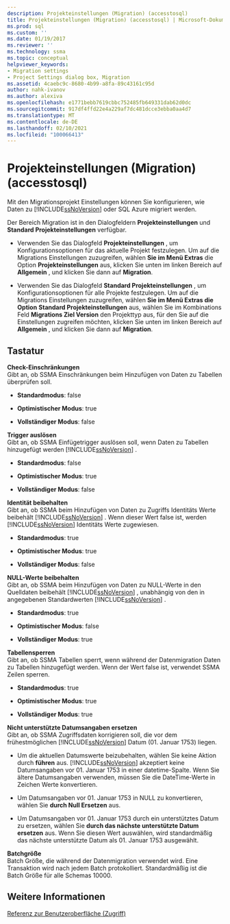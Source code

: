 ```yaml
---
description: Projekteinstellungen (Migration) (accesstosql)
title: Projekteinstellungen (Migration) (accesstosql) | Microsoft-Dokumentation
ms.prod: sql
ms.custom: ''
ms.date: 01/19/2017
ms.reviewer: ''
ms.technology: ssma
ms.topic: conceptual
helpviewer_keywords:
- Migration settings
- Project Settings dialog box, Migration
ms.assetid: 4caebc9c-8680-4b99-a8fa-89c43161c95d
author: nahk-ivanov
ms.author: alexiva
ms.openlocfilehash: e1771bebb7619cbbc752485fb649331dab62d0dc
ms.sourcegitcommit: 917df4ffd22e4a229af7dc481dcce3ebba0aa4d7
ms.translationtype: MT
ms.contentlocale: de-DE
ms.lasthandoff: 02/10/2021
ms.locfileid: "100066413"
---
```

# <a name="project-settings-migration-accesstosql"></a>Projekteinstellungen (Migration) (accesstosql)
Mit den Migrationsprojekt Einstellungen können Sie konfigurieren, wie Daten zu [!INCLUDE[ssNoVersion](../../includes/ssnoversion-md.md)] oder SQL Azure migriert werden.  
  
Der Bereich Migration ist in den Dialogfeldern **Projekteinstellungen** und **Standard Projekteinstellungen** verfügbar.  
  
-   Verwenden Sie das Dialogfeld **Projekteinstellungen** , um Konfigurationsoptionen für das aktuelle Projekt festzulegen. Um auf die Migrations Einstellungen zuzugreifen, wählen **Sie im Menü Extras** die Option **Projekteinstellungen** aus, klicken Sie unten im linken Bereich auf **Allgemein** , und klicken Sie dann auf **Migration**.  
  
-   Verwenden Sie das Dialogfeld **Standard Projekteinstellungen** , um Konfigurationsoptionen für alle Projekte festzulegen. Um auf die Migrations Einstellungen zuzugreifen, wählen **Sie im Menü Extras die Option** **Standard Projekteinstellungen** aus, wählen Sie im Kombinations Feld **Migrations Ziel Version** den Projekttyp aus, für den Sie auf die Einstellungen zugreifen möchten, klicken Sie unten im linken Bereich auf **Allgemein** , und klicken Sie dann auf **Migration**.  
  
## <a name="options"></a>Tastatur  
**Check-Einschränkungen**  
Gibt an, ob SSMA Einschränkungen beim Hinzufügen von Daten zu Tabellen überprüfen soll.  
  
-   **Standardmodus**: false  
  
-   **Optimistischer Modus**: true  
  
-   **Vollständiger Modus**: false  
  
**Trigger auslösen**  
Gibt an, ob SSMA Einfügetrigger auslösen soll, wenn Daten zu Tabellen hinzugefügt werden [!INCLUDE[ssNoVersion](../../includes/ssnoversion-md.md)] .  
  
-   **Standardmodus**: false  
  
-   **Optimistischer Modus**: true  
  
-   **Vollständiger Modus**: false  
  
**Identität beibehalten**  
Gibt an, ob SSMA beim Hinzufügen von Daten zu Zugriffs Identitäts Werte beibehält [!INCLUDE[ssNoVersion](../../includes/ssnoversion-md.md)] . Wenn dieser Wert false ist, werden [!INCLUDE[ssNoVersion](../../includes/ssnoversion-md.md)] Identitäts Werte zugewiesen.  
  
-   **Standardmodus**: true  
  
-   **Optimistischer Modus**: true  
  
-   **Vollständiger Modus**: false  
  
**NULL-Werte beibehalten**  
Gibt an, ob SSMA beim Hinzufügen von Daten zu NULL-Werte in den Quelldaten beibehält [!INCLUDE[ssNoVersion](../../includes/ssnoversion-md.md)] , unabhängig von den in angegebenen Standardwerten [!INCLUDE[ssNoVersion](../../includes/ssnoversion-md.md)] .  
  
-   **Standardmodus**: true  
  
-   **Optimistischer Modus**: false  
  
-   **Vollständiger Modus**: true  
  
**Tabellensperren**  
Gibt an, ob SSMA Tabellen sperrt, wenn während der Datenmigration Daten zu Tabellen hinzugefügt werden. Wenn der Wert false ist, verwendet SSMA Zeilen sperren.  
  
-   **Standardmodus**: true  
  
-   **Optimistischer Modus**: true  
  
-   **Vollständiger Modus**: true  
  
**Nicht unterstützte Datumsangaben ersetzen**  
Gibt an, ob SSMA Zugriffsdaten korrigieren soll, die vor dem frühestmöglichen [!INCLUDE[ssNoVersion](../../includes/ssnoversion-md.md)] Datum (01. Januar 1753) liegen.  
  
-   Um die aktuellen Datumswerte beizubehalten, wählen Sie keine Aktion durch **führen** aus. [!INCLUDE[ssNoVersion](../../includes/ssnoversion-md.md)] akzeptiert keine Datumsangaben vor 01. Januar 1753 in einer datetime-Spalte. Wenn Sie ältere Datumsangaben verwenden, müssen Sie die DateTime-Werte in Zeichen Werte konvertieren.  
  
-   Um Datumsangaben vor 01. Januar 1753 in NULL zu konvertieren, wählen Sie **durch Null Ersetzen** aus.  
  
-   Um Datumsangaben vor 01. Januar 1753 durch ein unterstütztes Datum zu ersetzen, wählen Sie **durch das nächste unterstützte Datum ersetzen** aus. Wenn Sie diesen Wert auswählen, wird standardmäßig das nächste unterstützte Datum als 01. Januar 1753 ausgewählt.  
  
**Batchgröße**  
Batch Größe, die während der Datenmigration verwendet wird. Eine Transaktion wird nach jedem Batch protokolliert. Standardmäßig ist die Batch Größe für alle Schemas 10000.  
  
## <a name="see-also"></a>Weitere Informationen  
[Referenz zur Benutzeroberfläche (Zugriff)](./user-interface-reference-accesstosql.md)  
